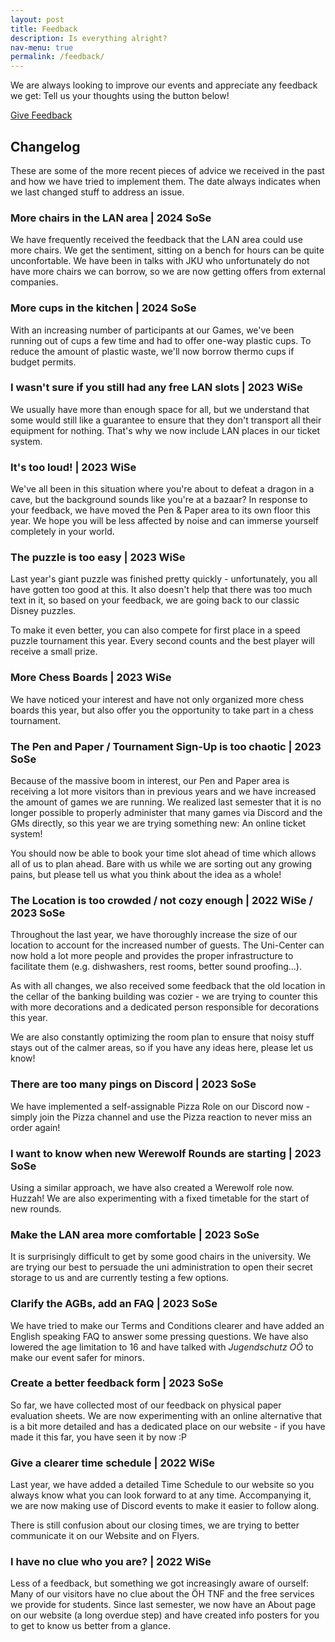```yaml
---
layout: post
title: Feedback
description: Is everything alright?
nav-menu: true
permalink: /feedback/
---
```


We are always looking to improve our events and appreciate any feedback we get: Tell us your thoughts using the button below!

<a href="https://forms.gle/f6wNQ2eCVNekC1jYA" target="_blank" rel="noopener noreferrer" class="button img">Give Feedback</a>


## Changelog
These are some of the more recent pieces of advice we received in the past and how we have tried to implement them. The date always indicates when we last changed stuff to address an issue.

### More chairs in the LAN area | 2024 SoSe
We have frequently received the feedback that the LAN area could use more chairs. We get the sentiment, sitting on a bench for hours can be quite unconfortable. We have been in talks with JKU who unfortunately do not have more chairs we can borrow, so we are now getting offers from external companies.

### More cups in the kitchen | 2024 SoSe
With an increasing number of participants at our Games, we've been running out of cups a few time and had to offer one-way plastic cups. To reduce the amount of plastic waste, we'll now borrow thermo cups if budget permits. 

### I wasn't sure if you still had any free LAN slots | 2023 WiSe
We usually have more than enough space for all, but we understand that some would still like a guarantee to ensure that they don't transport all their equipment for nothing. That's why we now include LAN places in our ticket system. 

### It's too loud! | 2023 WiSe
We've all been in this situation where you're about to defeat a dragon in a cave, but the background sounds like you're at a bazaar? In response to your feedback, we have moved the Pen & Paper area to its own floor this year. We hope you will be less affected by noise and can immerse yourself completely in your world.

### The puzzle is too easy | 2023 WiSe
Last year's giant puzzle was finished pretty quickly - unfortunately, you all have gotten too good at this. It also doesn't help that there was too much text in it, so based on your feedback, we are going back to our classic Disney puzzles. 

To make it even better, you can also compete for first place in a speed puzzle tournament this year. Every second counts and the best player will receive a small prize.

### More Chess Boards | 2023 WiSe
We have noticed your interest and have not only organized more chess boards this year, but also offer you the opportunity to take part in a chess tournament. 

### The Pen and Paper / Tournament Sign-Up is too chaotic | 2023 SoSe
Because of the massive boom in interest, our Pen and Paper area is receiving a lot more visitors than in previous years and we have increased the amount of games we are running. We realized last semester that it is no longer possible to properly administer that many games via Discord and the GMs directly, so this year we are trying something new: An online ticket system!

You should now be able to book your time slot ahead of time which allows all of us to plan ahead.
Bare with us while we are sorting out any growing pains, but please tell us what you think about the idea as a whole!

### The Location is too crowded / not cozy enough | 2022 WiSe / 2023 SoSe
Throughout the last year, we have thoroughly increase the size of our location to account for the increased number of guests.
The Uni-Center can now hold a lot more people and provides the proper infrastructure to facilitate them (e.g. dishwashers, rest rooms, better sound proofing...).

As with all changes, we also received some feedback that the old location in the cellar of the banking building was cozier - we are trying to counter this with more decorations and a dedicated person responsible for decorations this year.

We are also constantly optimizing the room plan to ensure that noisy stuff stays out of the calmer areas, so if you have any ideas here, please let us know!

### There are too many pings on Discord | 2023 SoSe
We have implemented a self-assignable Pizza Role on our Discord now - simply join the Pizza channel and use the Pizza reaction to never miss an order again!

### I want to know when new Werewolf Rounds are starting | 2023 SoSe
Using a similar approach, we have also created a Werewolf role now. Huzzah!
We are also experimenting with a fixed timetable for the start of new rounds.

### Make the LAN area more comfortable | 2023 SoSe
It is surprisingly difficult to get by some good chairs in the university. We are trying our best to persuade the uni administration to open their secret storage to us and are currently testing a few options.

### Clarify the AGBs, add an FAQ | 2023 SoSe
We have tried to make our Terms and Conditions clearer and have added an English speaking FAQ to answer some pressing questions. We have also lowered the age limitation to 16 and have talked with _Jugendschutz OÖ_ to make our event safer for minors.

### Create a better feedback form | 2023 SoSe
So far, we have collected most of our feedback on physical paper evaluation sheets. We are now experimenting with an online alternative that is a bit more detailed and has a dedicated place on our website - if you have made it this far, you have seen it by now :P

### Give a clearer time schedule | 2022 WiSe
Last year, we have added a detailed Time Schedule to our website so you always know what you can look forward to at any time. Accompanying it, we are now making use of Discord events to make it easier to follow along. 

There is still confusion about our closing times, we are trying to better communicate it on our Website and on Flyers.

### I have no clue who you are? | 2022 WiSe
Less of a feedback, but something we got increasingly aware of ourself: Many of our visitors have no clue about the ÖH TNF and the free services we provide for students. Since last semester, we now have an About page on our website (a long overdue step) and have created info posters for you to get to know us better from a glance.
